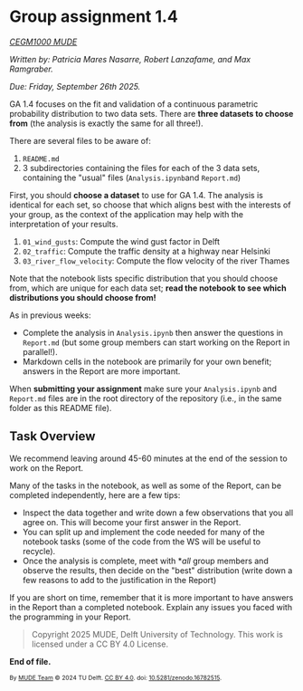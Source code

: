 # Group assignment 1.4

*[CEGM1000 MUDE](http://mude.citg.tudelft.nl/)*

*Written by: Patricia Mares Nasarre, Robert Lanzafame, and Max Ramgraber.*

*Due: Friday, September 26th 2025.*

GA 1.4 focuses on the fit and validation of a continuous parametric probability distribution to two data sets. There are **three datasets to choose from** (the analysis is exactly the same for all three!).

There are several files to be aware of:

1. `README.md`
2. 3 subdirectories containing the files for each of the 3 data sets, containing the "usual" files (`Analysis.ipynb`and `Report.md`)

First, you should **choose a dataset** to use for GA 1.4. The analysis is identical for each set, so choose that which aligns best with the interests of your group, as the context of the application may help with the interpretation of your results.

1. `01_wind_gusts`: Compute the wind gust factor in Delft
1. `02_traffic`: Compute the traffic density at a highway near Helsinki
3. `03_river_flow_velocity`: Compute the flow velocity of the river Thames

Note that the notebook lists specific distribution that you should choose from, which are unique for each data set; **read the notebook to see which distributions you should choose from!**

As in previous weeks:
- Complete the analysis in `Analysis.ipynb` then answer the questions in `Report.md` (but some group members can start working on the Report in parallel!).
- Markdown cells in the notebook are primarily for your own benefit; answers in the Report are more important. 

When **submitting your assignment** make sure your `Analysis.ipynb` and `Report.md` files are in the root directory of the repository (i.e., in the same folder as this README file).

## Task Overview

We recommend leaving around 45-60 minutes at the end of the session to work on the Report.

Many of the tasks in the notebook, as well as some of the Report, can be completed independently, here are a few tips:
- Inspect the data together and write down a few observations that you all agree on. This will become your first answer in the Report.
- You can split up and implement the code needed for many of the notebook tasks (some of the code from the WS will be useful to recycle).
- Once the analysis is complete, meet with **all* group members and observe the results, then decide on the "best" distribution (write down a few reasons to add to the justification in the Report)

If you are short on time, remember that it is more important to have answers in the Report than a completed notebook. Explain any issues you faced with the programming in your Report.

> Copyright 2025 MUDE, Delft University of Technology. This work is licensed under a CC BY 4.0 License.

**End of file.**

<span style="font-size: 75%">
By <a rel="MUDE" href="http://mude.citg.tudelft.nl/">MUDE Team</a> &copy; 2024 TU Delft. <a rel="license" href="http://creativecommons.org/licenses/by/4.0/">CC BY 4.0</a>. doi: <a rel="Zenodo DOI" href="https://doi.org/10.5281/zenodo.16782515">10.5281/zenodo.16782515</a>.
